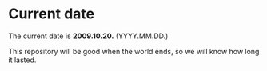 # Current date

The current date is **2009.10.20.** (YYYY.MM.DD.)

This repository will be good when the world ends, so we will know how long it lasted.